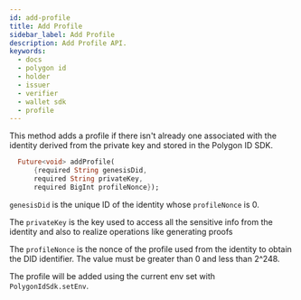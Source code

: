 ```yaml
---
id: add-profile
title: Add Profile
sidebar_label: Add Profile
description: Add Profile API.
keywords:
  - docs
  - polygon id
  - holder
  - issuer
  - verifier
  - wallet sdk
  - profile
---
```


This method adds a profile if there isn't already one associated with the identity derived from the private key and stored in the Polygon ID SDK.

```dart
  Future<void> addProfile(
      {required String genesisDid,
      required String privateKey,
      required BigInt profileNonce});
```

`genesisDid` is the unique ID of the identity whose `profileNonce` is 0.

The `privateKey` is the key used to access all the sensitive info from the identity and also to realize operations like generating proofs

The `profileNonce` is the nonce of the profile used from the identity to obtain the DID identifier. The value must be greater than 0 and less than 2^248.

The profile will be added using the current env set with `PolygonIdSdk.setEnv`.
